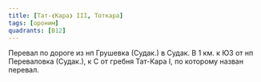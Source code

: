 ```yaml
---
title: [Тат-❮Кара❯ III, Тоткара]
tags: [ороним]
quadrants: [В12]
---
```


Перевал по дороге из нп Грушевка (Судак.) в Судак. В 1 км. к ЮЗ от нп
Переваловка (Судак.), к С от гребня Тат-Кара I, по которому назван перевал.
